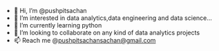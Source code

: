 - 👋 Hi, I’m @pushpitsachan
- 👀 I’m interested in data analytics,data engineering and data science...
- 🌱 I’m currently learning python
- 💞️ I’m looking to collaborate on any kind of data analytics projects
- 📫 Reach me @pushpitsachansachan@gmail.com
 

<!---
pushpitsachan/pushpitsachan is a ✨ special ✨ repository because its `README.md` (this file) appears on your GitHub profile.
You can click the Preview link to take a look at your changes.
--->
